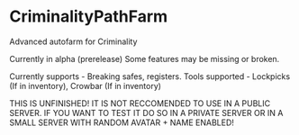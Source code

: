 # CriminalityPathFarm
Advanced autofarm for Criminality

Currently in alpha (prerelease)
Some features may be missing or broken.

Currently supports - Breaking safes, registers.
Tools supported - Lockpicks (If in inventory), Crowbar (If in inventory)

THIS IS UNFINISHED! IT IS NOT RECCOMENDED TO USE IN A PUBLIC SERVER.
IF YOU WANT TO TEST IT DO SO IN A PRIVATE SERVER OR IN A SMALL SERVER WITH RANDOM AVATAR + NAME ENABLED!
